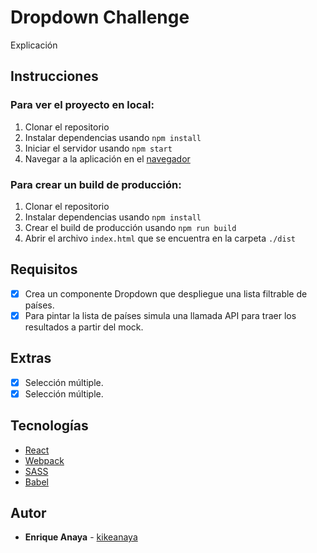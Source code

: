 # Dropdown Challenge

Explicación

## Instrucciones

### Para ver el proyecto en local:

1. Clonar el repositorio
2. Instalar dependencias usando `npm install`
3. Iniciar el servidor usando `npm start`
4. Navegar a la aplicación en el [navegador](https://localhost:8080/)

### Para crear un build de producción:

1. Clonar el repositorio
2. Instalar dependencias usando `npm install`
3. Crear el build de producción usando `npm run build`
4. Abrir el archivo `index.html` que se encuentra en la carpeta `./dist`

## Requisitos

- [x] Crea un componente Dropdown que despliegue una lista filtrable de países.
- [x] Para pintar la lista de países simula una llamada API para traer los resultados a partir del mock.

## Extras

- [x] Selección múltiple.
- [x] Selección múltiple.

## Tecnologías

* [React](https://reactjs.org/)
* [Webpack](https://webpack.js.org/)
* [SASS](https://sass-lang.com/)
* [Babel](https://babeljs.io/)

## Autor

* **Enrique Anaya** - [kikeanaya](https://github.com/kikeanaya)